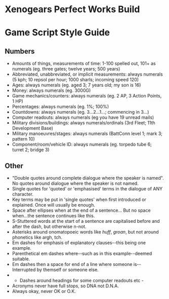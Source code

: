Xenogears Perfect Works Build
=============================
Game Script Style Guide
=======================

Numbers
-------
- Amounts of things, measurements of time: 1-100 spelled out, 101+ as numerals (eg. three gates; twelve years; 500 years)
- Abbreviated, unabbreviated, or implicit measurements: always numerals (5 kph; 10 repsol per hour; 1000 sharls; incoming speed 120)
- Ages: always numerals (eg. aged 3; 7 years old; my son is 16)
- Money: always numerals (eg. 3000G)
- Game mechanics/counters: always numerals (eg. 2 AP, 3 Action Points, 1 HP)
- Percentages: always numerals (eg. 1%; 100%)
- Countdowns: always numerals (eg. 3...2...1...; commencing in 3...)
- Computer readouts: always numerals (eg you have 19 unread mails)
- Military divisions/buildings: always numerals/ordinals (3rd Fleet; 11th Development Base)
- Military manoeuvres/stages: always numerals (BattConn level 1; mark 3; pattern 10)
- Component/room/vehicle ID: always numerals (eg. torpedo tube 6; turret 2; bridge 3)

Other
-----
- "Double quotes around complete dialogue where the speaker is named". No quotes around dialogue where the speaker is not named.
- Single quotes for 'quoted' or 'emphasised' terms in the dialogue of ANY character.
- Key terms may be put in 'single quotes' when first introduced or explained. Once will usually be enough.
- Space after ellipses when at the end of a sentence... But no space when...the sentence continues like this.
- S-Stuttered words at the start of a sentence are capitalised before and after the dash, but otherwise n-not.
- Asterisks around onomatopoeic words like *huff*, *groan*, but not around phonetics like argh, tch.
- Em dashes for emphasis of explanatory clauses--this being one example.
- Parenthetical em dashes where--such as in this example--deemed suitable.
- Em dashes then a space for end of a line where someone is-- Interrupted by themself or someone else.
- - Dashes around headings for some computer readouts etc -
- Acronyms never have full stops, so DNA not D.N.A.
- Always okay, never OK or O.K.